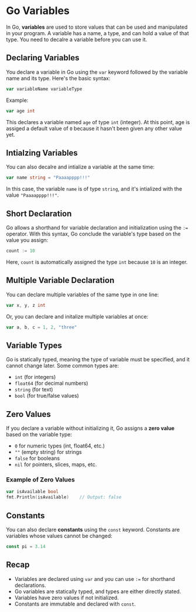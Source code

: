 # Go Variables

In Go, **variables** are used to store values that can be used and manipulated in your program. A variable has a name, a type, and can hold a value of that type. You need to decalre a variable before you can use it.

## Declaring Variables

You declare a variable in Go using the `var` keyword followed by the variable name and its type. Here's the basic syntax:

```go
var variableName variableType
```
Example:
```go
var age int
```
This declares a variable named  `age` of type `int` (integer). At this point, age is assiged a default value of `0` because it hasn't been given any other value yet.

## Intialzing Variables

You can also decalre and intialize a variable at the same time:

```go
var name string = "Paaaapppp!!!"
```
In this case, the variable `name` is of type `string`, and it's intialized with the value `"Paaaapppp!!!"`.

## Short Declaration

Go allows a shorthand for variable declaration and initialization using the `:=` operator. With this syntax, Go conclude the variable's type based on the value you assign:

```go
count := 10
```
Here, `count` is automatically assigned the type `int` because `10` is an integer.

## Multiple Variable Declaration

You can declare multiple variables of the same type in one line:

```go
var x, y, z int
```
Or, you can declare and initalize multiple variables at once:

```go
var a, b, c = 1, 2, "three"
```

## Variable Types

Go is statically typed, meaning the type of variable must be specified, and it cannot change later. Some common types are:

  - `int` (for integers)
  - `float64` (for decimal numbers)
  - `string` (for text)
  - `bool` (for true/false values)

## Zero Values

If you declare a variable without initializing it, Go assigns a **zero value** based on the variable type:
  - `0` for numeric types (int, float64, etc.)
  - `""` (empty string) for strings
  - `false` for booleans
  - `nil` for pointers, slices, maps, etc.

### Example of Zero Values

```go
var isAvailable bool
fmt.Println(isAvailable)    // Output: false
```

## Constants

You can also declare **constants** using the `const` keyword. Constants are variables whose values cannot be changed:

```go
const pi = 3.14
```

## Recap

  - Variables are declared using `var` and you can use `:=` for shorthand declarations.
  - Go variables are statically typed, and types are either directly stated.
  - Variables have zero values if not initialized.
  - Constants are immutable and declared with `const`.

